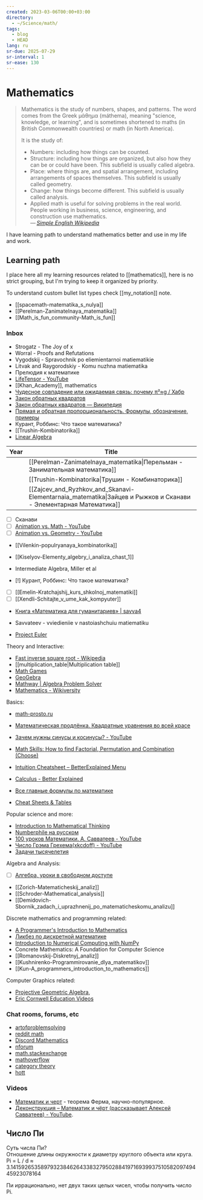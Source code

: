 ```yaml
---
created: 2023-03-06T00:00+03:00
directory:
  - ~/Science/math/
tags:
  - blog
  - HEAD
lang: ru
sr-due: 2025-07-29
sr-interval: 1
sr-ease: 130
---
```


# Mathematics

> Mathematics is the study of numbers, shapes, and patterns. The word comes from the Greek μάθημα (máthema), meaning "science, knowledge, or learning", and is sometimes shortened to maths (in British Commonwealth countries) or math (in North America).
>
> It is the study of:
>
> - Numbers: including how things can be counted.
> - Structure: including how things are organized, but also how they can be or could have been. This subfield is usually called algebra.
> - Place: where things are, and spatial arrangement, including arrangements of spaces themselves. This subfield is usually called geometry.
> - Change: how things become different. This subfield is usually called analysis.
> - Applied math is useful for solving problems in the real world. People working in business, science, engineering, and construction use mathematics.\
>   — <cite>[Simple English Wikipedia](https://simple.wikipedia.org/wiki/Mathematics)</cite>

I have learning path to understand mathematics better and use in my life and work.

## Learning path

I place here all my learning resources related to [[mathematics]], here is no strict grouping, but I'm trying to keep it organized by priority.

To understand custom bullet list types check [[my_notation]] note.

- [[spacemath-matematika_s_nulya]]
- [[Perelman-Zanimatelnaya_matematika]]
- [[Math_is_fun_community-Math_is_fun]]

### Inbox

- Strogatz - The Joy of x
- Worral - Proofs and Refutations
- Vygodskij - Spravochnik po eliemientarnoi matiematikie
- Litvak and Raygorodskiy - Komu nuzhna matiematika
- Прелюдия к математике
- [LifeTensor - YouTube](https://www.youtube.com/@LifeTensor/videos)
- [[Khan_Academy]], mathematics
- [Чудесное совпадение или ожидаемая связь: почему π²≈g / Хабр](https://habr.com/ru/articles/812903/)
- [Закон обратных квадратов](https://photo-monster.ru/books/read/pakon-obratnyih-kvadratov.html)
- [Закон обратных квадратов — Википедия](https://ru.wikipedia.org/wiki/%D0%97%D0%B0%D0%BA%D0%BE%D0%BD_%D0%BE%D0%B1%D1%80%D0%B0%D1%82%D0%BD%D1%8B%D1%85_%D0%BA%D0%B2%D0%B0%D0%B4%D1%80%D0%B0%D1%82%D0%BE%D0%B2)
- [Прямая и обратная пропорциональность. Формулы, обозначение, примеры](https://skysmart.ru/articles/mathematic/pryamaya-i-obratnaya-proporcionalnost)
- Курант, Роббинс: Что такое математика?
- [[Trushin-Kombinatorika]]
- [Linear Algebra](https://linear.axler.net/)

| Year | Title                                                                                                            |
| ---- | ---------------------------------------------------------------------------------------------------------------- |
|      | [[Perelman-Zanimatelnaya_matematika\|Перельман - Занимательная математика]]                                      |
|      | [[Trushin-Kombinatorika\|Трушин - Комбинаторика]]                                                                |
|      | [[Zajcev_and_Ryzhkov_and_Skanavi-Elementarnaia_matematika\|Зайцев и Рыжков и Сканави - Элементарная Математика]] |

- [ ] Сканави
- [ ] [Animation vs. Math - YouTube](https://www.youtube.com/watch?v=B1J6Ou4q8vE)
- [ ] [Animation vs. Geometry - YouTube](https://www.youtube.com/watch?v=VEJWE6cpqw0)
- [[Vilenkin-populryanaya_kombinatorika]]
- [[Kiselyov-Elementy_algebry_i_analiza_chast_1]]
- Intermediate Algebra, Miller et al

- [!] Курант, Роббинс: Что такое математика?
- [ ] [[Emelin-Kratchajshij_kurs_shkolnoj_matematiki]]
- [ ] [[Xendli-Schitajte_v_ume_kak_kompyuter]]
- [Книга «Математика для гуманитариев» | savva4](https://savvateev.xyz/book/)
- Savvateev - vviedieniie v nastoiashchuiu matiematiku

- [Project Euler](https://projecteuler.net/)

Theory and Interactive:

- [Fast inverse square root - Wikipedia](https://en.wikipedia.org/w/index.php?title=Fast_inverse_square_root)
- [[multiplication_table|Multiplication table]]
- [Math Games](https://www.mathsisfun.com/games/index.html)
- [GeoGebra](https://www.geogebra.org/)
- [Mathway | Algebra Problem Solver](https://www.mathway.com/Algebra)
- [Mathematics - Wikiversity](https://en.wikiversity.org/wiki/Portal:Mathematics)

Basics:

- [math-prosto.ru](https://math-prosto.ru/)
- [Математическая продлёнка. Квадратные уравнения во всей красе](https://habr.com/ru/post/714660/)
- [Зачем нужны синусы и косинусы? - YouTube](https://youtu.be/hwpWTkdh-BA)
- [Math Skills: How to find Factorial, Permutation and Combination (Choose)](https://www.youtube.com/watch?v=8RRo6Ti9d0U)
- [Intuition Cheatsheet – BetterExplained Menu](https://betterexplained.com/cheatsheet/)
- [Calculus - Better Explained](https://betterexplained.com/calculus/lesson-1/)

- [Все главные формулы по математике](https://educon.by/index.php/formuly/formmat)
- [Cheat Sheets & Tables](https://tutorial.math.lamar.edu/Extras/CheatSheets_Tables.aspx)

Popular science and more:

- [Introduction to Mathematical Thinking](https://www.coursera.org/learn/mathematical-thinking?utm_campaign=gotocourse&utm_medium=coursepage&utm_source=CourseTalk)
- [Numberphile на русском](https://www.youtube.com/playlist?list=PLnL2HgHS7MDQhBx_gtn4gyLzGcjwYDAyJ)
- [100 уроков Математики. А. Савватеев - YouTube](https://www.youtube.com/playlist?list=PLqBfxn8OBMGrsA_YynaQWqHKhL7kEvL4X)
- [Число Грэма Грехема(xkcdoff) - YouTube](https://www.youtube.com/watch?v=kOg-zDjA-0A)
- [Задачи тысячелетия](https://www.youtube.com/playlist?list=PLzbL7FoiqpKboohozmqPpJXzO5m9iwHD-)

Algebra and Analysis:

- [ ] [Алгебра, уроки в свободном доступе](https://www.youtube.com/playlist?list=PLp1o4TiOetLxhCoq5ltCibkk0tlJua_z7)
- [[Zorich-Matematicheskij_analiz]]
- [[Schroder-Mathematical_analysis]]
- [[Demidovich-Sbornik_zadach_i_uprazhnenij_po_matematicheskomu_analizu]]

Discrete mathematics and programming related:

- [A Programmer's Introduction to Mathematics](https://pimbook.org/)
- [Ликбез по дискретной математике](https://stepic.org/course/%D0%9B%D0%B8%D0%BA%D0%B1%D0%B5%D0%B7-%D0%BF%D0%BE-%D0%B4%D0%B8%D1%81%D0%BA%D1%80%D0%B5%D1%82%D0%BD%D0%BE%D0%B9-%D0%BC%D0%B0%D1%82%D0%B5%D0%BC%D0%B0%D1%82%D0%B8%D0%BA%D0%B5-91/)
- [Introduction to Numerical Computing with NumPy](https://www.youtube.com/watch?v=ZB7BZMhfPgk)
- Concrete Mathematics: A Foundation for Computer Science
- [[Romanovskij-Diskretnyj_analiz]]
- [[Kushnirenko-Programmirovanie_dlya_matematikov]]
- [[Kun-A_programmers_introduction_to_mathematics]]

Computer Graphics related:

- [Projective Geometric Algebra](https://projectivegeometricalgebra.org/),
- [Eric Cornwell Education Videos](https://vimeo.com/user543333)

### Chat rooms, forums, etc

- [artofproblemsolving](https://artofproblemsolving.com/community)
- [reddit math](https://old.reddit.com/r/math)
- [Discord Mathematics](https://discord.com/channels/268882317391429632/)
- [nforum](https://nforum.ncatlab.org/)
- [math.stackexchange](https://math.stackexchange.com/)
- [mathoverflow](https://mathoverflow.net/)
- [category theory](https://categorytheory.zulipchat.com)
- [hott](https://hott.zulipchat.com)

### Videos

- [Математик и черт](https://www.youtube.com/watch?v=52yhBkkulXw) - теорема Ферма, научно-популярное.
- [Деконструкция – Математик и чёрт (рассказывает Алексей Савватеев) - YouTube](https://www.youtube.com/watch?v=DA9fuIumryg).

## Число Пи

Суть числа Пи?
<br class="f">
Отношение длины окружности к диаметру круглого объекта или круга. Pi = L / d ≈ 3.1415926535897932384626433832795028841971693993751058209749445923078164

Пи иррационально, нет двух таких целых чисел, чтобы получить число Pi.
